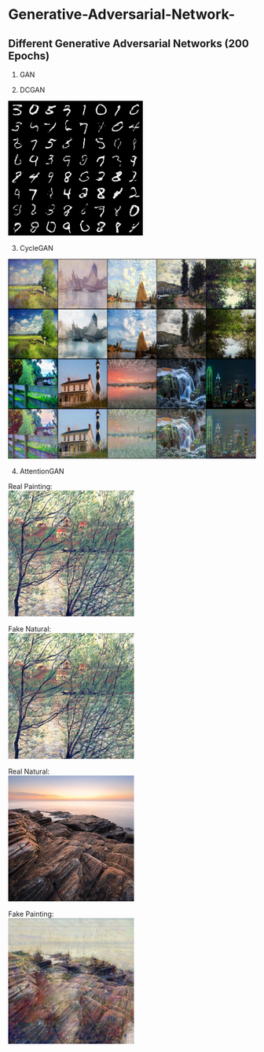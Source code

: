 # Generative-Adversarial-Network-
## Different Generative Adversarial Networks (200 Epochs)

1. GAN

2. DCGAN

![plot](https://github.com/arpit2412/Generative-Adversarial-Network-/blob/master/DCGAN/MNIST/Results/200_Epochs.png)

3. CycleGAN

![plot](https://github.com/arpit2412/Generative-Adversarial-Network-/blob/master/CycleGAN/Epoch_200.png)

4. AttentionGAN

Real Painting: <br />
![plot](https://github.com/arpit2412/Generative-Adversarial-Network-/blob/master/AttentionGAN/images/epoch200_real_A.png)

Fake Natural: <br />
![plot](https://github.com/arpit2412/Generative-Adversarial-Network-/blob/master/AttentionGAN/images/epoch200_fake_B.png)

Real Natural: <br />
![plot](https://github.com/arpit2412/Generative-Adversarial-Network-/blob/master/AttentionGAN/images/epoch200_real_B.png)

Fake Painting: <br />
![plot](https://github.com/arpit2412/Generative-Adversarial-Network-/blob/master/AttentionGAN/images/epoch200_fake_A.png)
